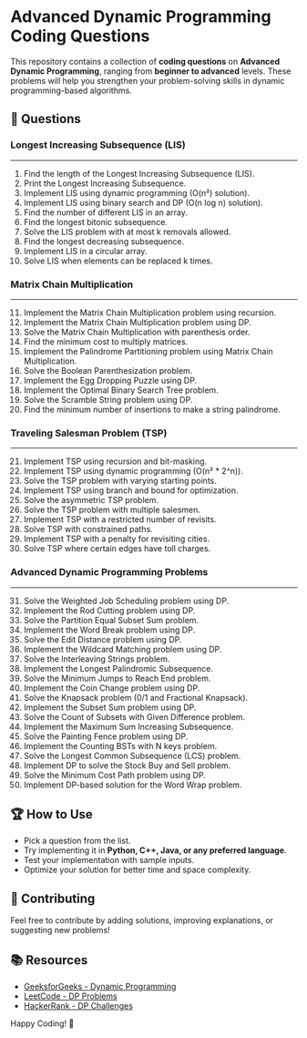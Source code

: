 # Advanced Dynamic Programming Coding Questions

This repository contains a collection of **coding questions** on **Advanced Dynamic Programming**, ranging from **beginner to advanced** levels. These problems will help you strengthen your problem-solving skills in dynamic programming-based algorithms.

## 📌 **Questions**

### **Longest Increasing Subsequence (LIS)**

---

1. Find the length of the Longest Increasing Subsequence (LIS).
2. Print the Longest Increasing Subsequence.
3. Implement LIS using dynamic programming (O(n²) solution).
4. Implement LIS using binary search and DP (O(n log n) solution).
5. Find the number of different LIS in an array.
6. Find the longest bitonic subsequence.
7. Solve the LIS problem with at most k removals allowed.
8. Find the longest decreasing subsequence.
9. Implement LIS in a circular array.
10. Solve LIS when elements can be replaced k times.

### **Matrix Chain Multiplication**

---

11. Implement the Matrix Chain Multiplication problem using recursion.
12. Implement the Matrix Chain Multiplication problem using DP.
13. Solve the Matrix Chain Multiplication with parenthesis order.
14. Find the minimum cost to multiply matrices.
15. Implement the Palindrome Partitioning problem using Matrix Chain Multiplication.
16. Solve the Boolean Parenthesization problem.
17. Implement the Egg Dropping Puzzle using DP.
18. Implement the Optimal Binary Search Tree problem.
19. Solve the Scramble String problem using DP.
20. Find the minimum number of insertions to make a string palindrome.

### **Traveling Salesman Problem (TSP)**

---

21. Implement TSP using recursion and bit-masking.
22. Implement TSP using dynamic programming (O(n² * 2^n)).
23. Solve the TSP problem with varying starting points.
24. Implement TSP using branch and bound for optimization.
25. Solve the asymmetric TSP problem.
26. Solve the TSP problem with multiple salesmen.
27. Implement TSP with a restricted number of revisits.
28. Solve TSP with constrained paths.
29. Implement TSP with a penalty for revisiting cities.
30. Solve TSP where certain edges have toll charges.

### **Advanced Dynamic Programming Problems**

---

31. Solve the Weighted Job Scheduling problem using DP.
32. Implement the Rod Cutting problem using DP.
33. Solve the Partition Equal Subset Sum problem.
34. Implement the Word Break problem using DP.
35. Solve the Edit Distance problem using DP.
36. Implement the Wildcard Matching problem using DP.
37. Solve the Interleaving Strings problem.
38. Implement the Longest Palindromic Subsequence.
39. Solve the Minimum Jumps to Reach End problem.
40. Implement the Coin Change problem using DP.
41. Solve the Knapsack problem (0/1 and Fractional Knapsack).
42. Implement the Subset Sum problem using DP.
43. Solve the Count of Subsets with Given Difference problem.
44. Implement the Maximum Sum Increasing Subsequence.
45. Solve the Painting Fence problem using DP.
46. Implement the Counting BSTs with N keys problem.
47. Solve the Longest Common Subsequence (LCS) problem.
48. Implement DP to solve the Stock Buy and Sell problem.
49. Solve the Minimum Cost Path problem using DP.
50. Implement DP-based solution for the Word Wrap problem.

## 🏆 **How to Use**
- Pick a question from the list.
- Try implementing it in **Python, C++, Java, or any preferred language**.
- Test your implementation with sample inputs.
- Optimize your solution for better time and space complexity.

## 🚀 **Contributing**
Feel free to contribute by adding solutions, improving explanations, or suggesting new problems!

## 📚 **Resources**
- [GeeksforGeeks - Dynamic Programming](https://www.geeksforgeeks.org/dynamic-programming/)
- [LeetCode - DP Problems](https://leetcode.com/problemset/dynamic-programming/)
- [HackerRank - DP Challenges](https://www.hackerrank.com/domains/tutorials/dynamic-programming)

Happy Coding! 🎯


